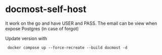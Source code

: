 # docmost-self-host

It work on the go and have USER and PASS. The email can be view when expose Postgres (in case of forgot)

Update version with 
```
 docker compose up --force-recreate --build docmost -d
```